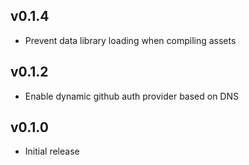 ## v0.1.4
* Prevent data library loading when compiling assets

## v0.1.2
* Enable dynamic github auth provider based on DNS

## v0.1.0
* Initial release
